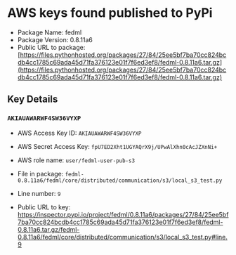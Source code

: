# AWS keys found published to PyPi

* Package Name: fedml
* Package Version: 0.8.11a6
* Public URL to package: [https://files.pythonhosted.org/packages/27/84/25ee5bf7ba70cc824bcdb4cc1785c69ada45d71fa376123e01f7f6ed3ef8/fedml-0.8.11a6.tar.gz](https://files.pythonhosted.org/packages/27/84/25ee5bf7ba70cc824bcdb4cc1785c69ada45d71fa376123e01f7f6ed3ef8/fedml-0.8.11a6.tar.gz)

## Key Details

### `AKIAUAWARWF4SW36VYXP`

* AWS Access Key ID: `AKIAUAWARWF4SW36VYXP`
* AWS Secret Access Key: `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` 
* AWS role name: `user/fedml-user-pub-s3`
* File in package: `fedml-0.8.11a6/fedml/core/distributed/communication/s3/local_s3_test.py`
* Line number: `9`

* Public URL to key: https://inspector.pypi.io/project/fedml/0.8.11a6/packages/27/84/25ee5bf7ba70cc824bcdb4cc1785c69ada45d71fa376123e01f7f6ed3ef8/fedml-0.8.11a6.tar.gz/fedml-0.8.11a6/fedml/core/distributed/communication/s3/local_s3_test.py#line.9


